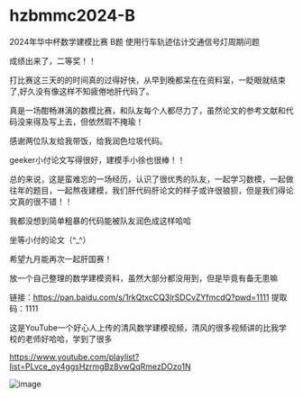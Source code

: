# hzbmmc2024-B
2024年华中杯数学建模比赛 B题 使用行车轨迹估计交通信号灯周期问题

成绩出来了，二等奖！！

打比赛这三天的的时间真的过得好快，从早到晚都呆在在资料室，一眨眼就结束了,好久没有像这样不知疲倦地肝代码了。

真是一场酣畅淋漓的数模比赛，和队友每个人都尽力了，虽然论文的参考文献和代码没来得及写上去，但依然瑕不掩瑜！

感谢两位队友给我带饭，给我润色垃圾代码。

geeker小付论文写得很好，建模手小徐也很棒！！

总的来说，这是蛮难忘的一场经历，认识了很优秀的队友，一起学习数模，一起做往年的题目，一起熬夜建模，我们肝代码肝论文的样子或许很狼狈，但是我们得论文真的很不错！！

我都没想到简单粗暴的代码能被队友润色成这样哈哈

坐等小付的论文（^_^）

希望九月能再次一起肝国赛！

放一个自己整理的数学建模资料，虽然大部分都没用到，但是毕竟有备无患嘛

链接：https://pan.baidu.com/s/1rkQtxcCQ3lrSDCvZYfmcdQ?pwd=1111 
提取码：1111

这是YouTube一个好心人上传的清风数学建模视频，清风的很多视频讲的比我学校的老师好哈哈，学到了很多

https://www.youtube.com/playlist?list=PLvce_oy4ggsHzrmgBz8vwQqRmezDOzo1N

![image](https://github.com/vectorZeng/hzbmmc2024-B/assets/128686005/9d92294b-4a26-4213-887c-8187b3188b41)

